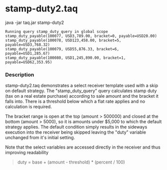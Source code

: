 # stamp-duty2.taq

java -jar taq.jar stamp-duty2

```
Running query stamp_duty_query in global scope 
stamp_duty_payable(100077, USD3,789.00, bracket=0, payable=USD20.00)
stamp_duty_payable(100078, USD123,458.00, bracket=5, payable=USD3,768.32)
stamp_duty_payable(100079, USD55,876.33, bracket=6, payable=USD1,285.67)
stamp_duty_payable(100080, USD1,245,890.00, bracket=1, payable=USD62,353.95)
```

### Description

stamp-duty2.taq demonstrates a select receiver template used with a skip on default 
strategy. The "stamp_duty_query" query calculates stamp duty (tax on a real estate purchase)
according to sale amount and the bracket it falls into. There is a 
threshold below which a flat rate applies and no calculation is required. 

The bracket range is open at the top (amount > 500000) and closed at the bottom 
(amount > 5000), so it is amounts under $5,000 to which the default strategy applies. 
The default condition simply results in the sideways execution into the receiver being 
skipped leaving the "duty" variable unchanged from it's initial setting.

Note that the select variables are accessed directly in the receiver and thus 
improving readability

> duty = base + (amount - threshold) * (percent / 100)